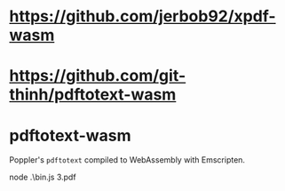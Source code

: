 # https://github.com/jerbob92/xpdf-wasm
# https://github.com/git-thinh/pdftotext-wasm

# pdftotext-wasm

Poppler's `pdftotext` compiled to WebAssembly with Emscripten.

<script type="module">
	import pdftotextWasm from 'https://cdn.jsdelivr.net/npm/pdftotext-wasm@0.1.0/+esm'
</script>

node .\bin.js 3.pdf